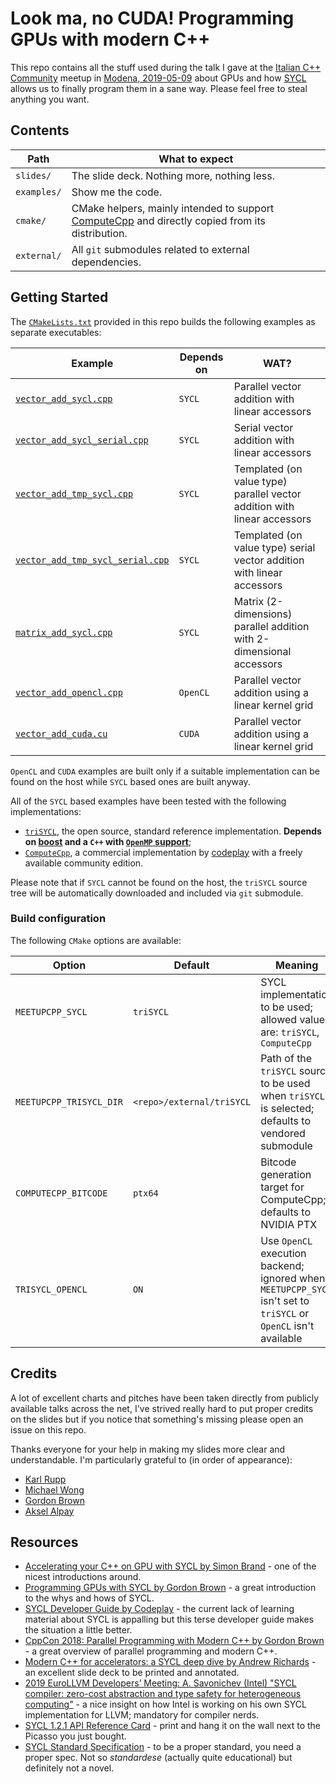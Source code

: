 # Look ma, no CUDA! Programming GPUs with modern C++

This repo contains all the stuff used during the talk I gave at the
[Italian C++ Community](https://www.italiancpp.org/) meetup in 
[Modena, 2019-05-09](https://www.italiancpp.org/event/meetup-maggio2019/)
about GPUs and how [SYCL](https://en.wikipedia.org/wiki/SYCL) allows us
to finally program them in a sane way.
Please feel free to steal anything you want.

## Contents

| Path        | What to expect |
| ----------- | ------------------------------------------- |
| `slides/`   | The slide deck. Nothing more, nothing less. |
| `examples/` | Show me the code. |
| `cmake/`    | CMake helpers, mainly intended to support [ComputeCpp](https://www.codeplay.com/products/computesuite/computecpp) and directly copied from its distribution. |
| `external/` | All `git` submodules related to external dependencies. |

## Getting Started

The [`CMakeLists.txt`](CMakeLists.txt) provided in this repo builds the following examples
as separate executables:

| Example | Depends on | WAT? |
| ------- | ---------- | ---- |
| [`vector_add_sycl.cpp`](examples/vector_add_sycl.cpp) | `SYCL` | Parallel vector addition with linear accessors |
| [`vector_add_sycl_serial.cpp`](examples/vector_add_sycl_serial.cpp) | `SYCL` | Serial vector addition with linear accessors | 
| [`vector_add_tmp_sycl.cpp`](examples/vector_add_tmp_sycl.cpp) | `SYCL` | Templated (on value type) parallel vector addition with linear accessors |
| [`vector_add_tmp_sycl_serial.cpp`](examples/vector_add_tmp_sycl_serial.cpp)| `SYCL` | Templated (on value type) serial vector addition with linear accessors |
| [`matrix_add_sycl.cpp`](examples/matrix_add_sycl.cpp)| `SYCL` | Matrix (2-dimensions) parallel addition with 2-dimensional accessors |
| [`vector_add_opencl.cpp`](examples/vector_add_opencl.cpp)| `OpenCL` | Parallel vector addition using a linear kernel grid |
| [`vector_add_cuda.cu`](examples/vector_add_cuda.cu) | `CUDA` | Parallel vector addition using a linear kernel grid |

`OpenCL` and `CUDA` examples are built only if a suitable implementation can be found on the host 
while `SYCL` based ones are built anyway.

All of the `SYCL` based examples have been tested with the following implementations:

 * [`triSYCL`](https://github.com/triSYCL/triSYCL), the open source, standard reference implementation.
   **Depends on [boost](https://www.boost.org/) and a `C++` with
   [`OpenMP` support](https://www.openmp.org/resources/openmp-compilers-tools/)**;
 * [`ComputeCpp`](https://www.codeplay.com/products/computesuite/computecpp), a commercial implementation
   by [codeplay](https://www.codeplay.com/) with a freely available community edition.
 
 Please note that if `SYCL` cannot be found on the host, the `triSYCL` source tree will be
 automatically downloaded and included via `git` submodule.
 

### Build configuration

The following `CMake` options are available:

| Option | Default | Meaning |
| ----------------------- | ------------------------- | -------------------------------------------------------------------------------------------------- |
| `MEETUPCPP_SYCL`        | `triSYCL`                 | SYCL implementation to be used; allowed values are: `triSYCL`, `ComputeCpp`                        |
| `MEETUPCPP_TRISYCL_DIR` | `<repo>/external/triSYCL` | Path of the `triSYCL` source to be used when `triSYCL` is selected; defaults to vendored submodule |
| `COMPUTECPP_BITCODE`    | `ptx64`                   | Bitcode generation target for ComputeCpp; defaults to NVIDIA PTX                                   |
| `TRISYCL_OPENCL`        | `ON`                      | Use `OpenCL` execution backend; ignored when `MEETUPCPP_SYCL` isn't set to `triSYCL` or `OpenCL` isn't available |

## Credits

A lot of excellent charts and pitches have been taken directly from publicly available
talks across the net, I've strived really hard to put proper credits on the slides but
if you notice that something's missing please open an issue on this repo.

Thanks everyone for your help in making my slides more clear and understandable.
I'm particularly grateful to (in order of appearance):

* [Karl Rupp](https://www.karlrupp.net/)
* [Michael Wong](https://wongmichael.com/about/)
* [Gordon Brown](http://www.aerialmantis.co.uk/)
* [Aksel Alpay](https://github.com/illuhad)

## Resources

* [Accelerating your C++ on GPU with SYCL by Simon Brand](https://blog.tartanllama.xyz/sycl/) - one of the nicest introductions around.
* [Programming GPUs with SYCL by Gordon Brown](http://cppedinburgh.uk/slides/201607-sycl.pdf) - a great introduction to the whys and hows of SYCL.
* [SYCL Developer Guide by Codeplay](https://developer.codeplay.com/products/computecpp/ce/guides/sycl-guide?) - the current lack of learning material about SYCL is appalling but this terse developer guide makes the situation a little better.
* [CppCon 2018: Parallel Programming with Modern C++ by Gordon Brown](https://github.com/AerialMantis/cppcon2018-parallelism-class) - a great overview of parallel programming and modern C++.
* [Modern C++ for accelerators: a SYCL deep dive by Andrew Richards](https://www.khronos.org/assets/uploads/developers/library/2018-evs/EVS2018_09_Modern_Cpp_for_accelerators_andrew.pdf) - an excellent slide deck to be printed and annotated.
* [2019 EuroLLVM Developers’ Meeting: A. Savonichev (Intel) "SYCL compiler: zero-cost abstraction and type safety for heterogeneous computing"](https://youtu.be/rfg19iODkhI) - a nice insight on how Intel is working on his own SYCL implementation for LLVM; mandatory for compiler nerds.
* [SYCL 1.2.1 API Reference Card](https://www.khronos.org/files/sycl/sycl-12-reference-card.pdf) - print and hang it on the wall next to the Picasso you just bought.
* [SYCL Standard Specification](https://www.khronos.org/registry/SYCL/) - to be a proper standard, you need a proper spec. Not so *standardese* (actually quite educational) but definitely not a novel.

